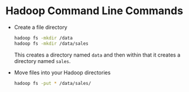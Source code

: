 # Hadoop Command Line Commands
* Create a file directory
  ```bash
  hadoop fs -mkdir /data
  hadoop fs -mkdir /data/sales
  ```
  This creates a directory named `data` and then within that it creates a
  directory named `sales`.

* Move files into your Hadoop directories
  ```bash
  hadoop fs -put * /data/sales/
  ```